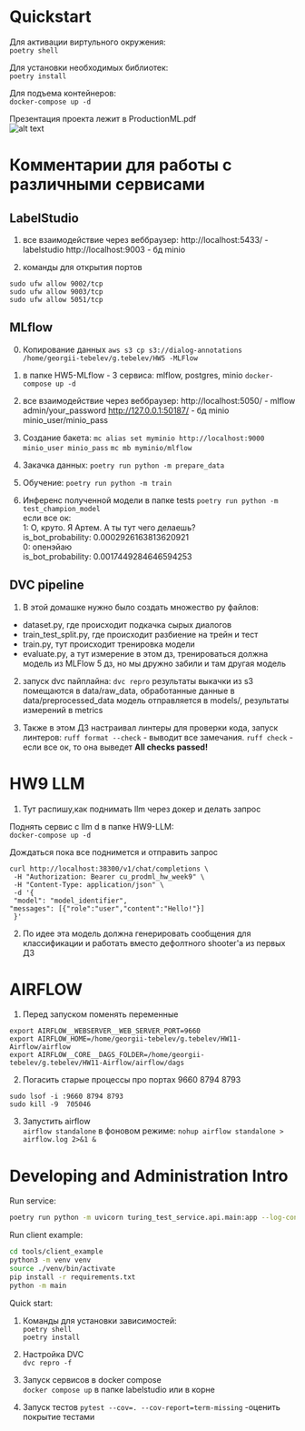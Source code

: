 # Quickstart   
Для активации виртульного окружения:  
```poetry shell```  

Для установки необходимых библиотек:  
```poetry install```  

Для подъема контейнеров:  
```docker-compose up -d```  

Презентация проекта лежит в ProductionML.pdf  
![alt text](<Диаграмма без названия.drawio (1).png>)


# Комментарии для работы с различными сервисами

## LabelStudio

1) все взаимодействие через веббраузер:
http://localhost:5433/ - labelstudio
http://localhost:9003 - бд minio

2) команды для открытия портов  
```
sudo ufw allow 9002/tcp
sudo ufw allow 9003/tcp
sudo ufw allow 5051/tcp
```

## MLflow
0) Копирование данных 
```aws s3 cp s3://dialog-annotations /home/georgii-tebelev/g.tebelev/HW5 -MLFlow```

1) в папке HW5-MLflow - 3 сервиса: mlflow, postgres, minio
```docker-compose up -d```
2) все взаимодействие через веббраузер:
http://localhost:5050/ - mlflow admin/your_password
http://127.0.0.1:50187/ - бд minio minio_user/minio_pass

3) Создание бакета:
```mc alias set myminio http://localhost:9000 minio_user minio_pass```
```mc mb myminio/mlflow```

4) Закачка данных:
```poetry run python -m prepare_data```

5) Обучение:
```poetry run python -m train```

6) Инференс полученной модели в папке tests
```poetry run python -m test_champion_model```  
если все ок:  
1: О, круто. Я Артем. А ты тут чего делаешь?  
is_bot_probability: 0.0002926163813620921  
0: опенэйаю  
is_bot_probability: 0.0017449284646594253  


## DVC pipeline
1) В этой домашке нужно было создать множество py файлов: 
* dataset.py, где происходит подкачка сырых диалогов
* train_test_split.py, где происходит разбиение на трейн и тест
* train.py, тут происходит тренировка модели
* evaluate.py, а тут измерение
в этом дз, тренироваться должна модель из MLFlow 5 дз, но мы дружно забили и там другая модель

2) запуск dvc пайплайна:
```dvc repro```
результаты выкачки из s3 помещаются в data/raw_data, обработанные данные в data/preprocessed_data
модель отправляется в models/, результаты измерений в metrics

3) Также в этом ДЗ настраивал линтеры для проверки кода, запуск линтеров:
```ruff format --check``` - выводит все замечания.
```ruff check``` - если все ок, то она выведет **All checks passed!**




# HW9 LLM 
1) Тут распишу,как поднимать llm через докер и делать запрос 

Поднять сервис с llm d в папке HW9-LLM:  
```docker-compose up -d```

Дождаться пока все поднимется и отправить запрос
```
curl http://localhost:38300/v1/chat/completions \
 -H "Authorization: Bearer cu_prodml_hw_week9" \
 -H "Content-Type: application/json" \
 -d '{
 "model": "model_identifier",
"messages": [{"role":"user","content":"Hello!"}]
 }'
```

2) По идее эта модель должна генерировать сообщения для классификации и работать вместо дефолтного shooter'a из первых ДЗ


# AIRFLOW
1) Перед запуском поменять переменные
```
export AIRFLOW__WEBSERVER__WEB_SERVER_PORT=9660
export AIRFLOW_HOME=/home/georgii-tebelev/g.tebelev/HW11-Airflow/airflow
export AIRFLOW__CORE__DAGS_FOLDER=/home/georgii-tebelev/g.tebelev/HW11-Airflow/airflow/dags
```
2) Погасить старые процессы про портах 9660 8794 8793
```
sudo lsof -i :9660 8794 8793
sudo kill -9  705046
```

3) Запустить airflow  
```airflow standalone```
в фоновом режиме:
```nohup airflow standalone > airflow.log 2>&1 &```











# Developing and Administration Intro


Run service:

```bash
poetry run python -m uvicorn turing_test_service.api.main:app --log-config=./config/logging_config.yaml
```

Run client example: 

```bash
cd tools/client_example
python3 -m venv venv
source ./venv/bin/activate
pip install -r requirements.txt
python -m main
```

Quick start: 

1. Команды для установки зависимостей:  
```poetry shell```  
```poetry install```

2. Настройка DVC  
```dvc repro -f```  
3. Запуск сервисов в docker compose  
```docker compose up``` в папке labelstudio или в корне
4. Запуск тестов
```pytest --cov=. --cov-report=term-missing``` -оценить покрытие тестами

